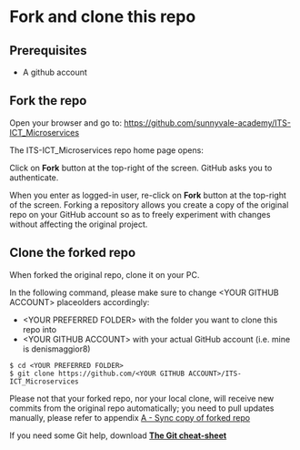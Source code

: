 # Fork and clone this repo

## Prerequisites

- A github account

## Fork the repo

Open your browser and go to: https://github.com/sunnyvale-academy/ITS-ICT_Microservices

The ITS-ICT_Microservices repo home page opens:

Click on **Fork** button at the top-right of the screen. GitHub asks you to authenticate.

When you enter as logged-in user, re-click on **Fork** button at the top-right of the screen. Forking a repository allows you create a copy of the original repo on your GitHub account so as to freely experiment with changes without affecting the original project.

## Clone the forked repo

When forked the original repo, clone it on your PC.

In the following command, please make sure to change \<YOUR GITHUB ACCOUNT\> placeolders accordingly:

- \<YOUR PREFERRED FOLDER\> with the folder you want to clone this repo into
- \<YOUR GITHUB ACCOUNT\>  with your actual GitHub account (i.e. mine is denismaggior8)

```
$ cd <YOUR PREFERRED FOLDER>
$ git clone https://github.com/<YOUR GITHUB ACCOUNT>/ITS-ICT_Microservices
```

Please not that your forked repo, nor your local clone, will receive new commits from the original repo automatically; you need to pull updates manually, please refer to appendix [A - Sync copy of forked repo](../../appendices/A-Sync_copy_of_forked_repo/README.md)

If you need some Git help, download [**The Git cheat-sheet**](https://www.atlassian.com/dam/jcr:8132028b-024f-4b6b-953e-e68fcce0c5fa/atlassian-git-cheatsheet.pdf)